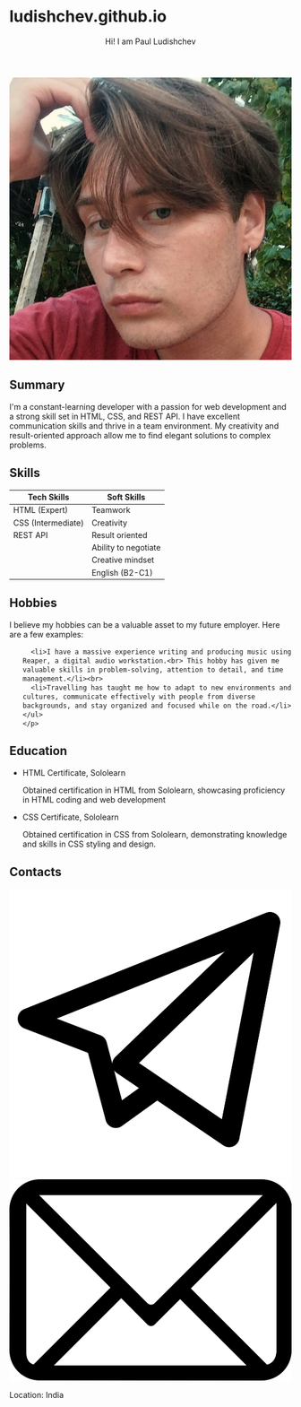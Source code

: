 # ludishchev.github.io
<!DOCTYPE html>
<html lang="en" xmlns="http://www.w3.org/1999/html">
<head>
  <meta charset="UTF-8">
  <link href="style.css" rel="stylesheet">
  <link rel="icon" type="image/png" href="favicon.png" sizes="32x32">
  <title>Paul Ludishchev - CV</title>
</head>
<body>
<header>
  Hi! I am Paul Ludishchev
</header>

<img src="profilepic.jpg" alt="profilepic" class="profile-photo">

<div class="container">
  <section>
    <h2>Summary</h2>
    <p>
      I'm a constant-learning developer with a passion for web development and a strong skill set in HTML, CSS, and REST API. I have excellent communication skills and thrive in a team environment. My creativity and result-oriented approach allow me to find elegant solutions to complex problems.
    </p>
  </section>
  <section>
    <h2>Skills</h2>
    <table>
      <thead>
      <tr>
        <th>Tech Skills</th>
        <th>Soft Skills</th>
      </tr>
      </thead>
      <tbody>
      <tr>
        <td>HTML (Expert)</td>
        <td>Teamwork</td>
      </tr>
      <tr>
        <td>CSS (Intermediate)</td>
        <td>Creativity</td>
      </tr>
      <tr>
        <td>REST API</td>
        <td>Result oriented</td>
      </tr>
      <tr>
        <td></td>
        <td>Ability to negotiate</td>
      </tr>
      <tr>
        <td></td>
        <td>Creative mindset</td>
      </tr>
      <tr>
        <td></td>
        <td>English (B2-C1)</td>
      </tr>
      </tbody>
    </table>
  </section>
  <section>
    <h2>Hobbies</h2>
    <p>
      I believe my hobbies can be a valuable asset to my future employer. Here are a few examples:
    </p>
    <ul>

      <li>I have a massive experience writing and producing music using Reaper, a digital audio workstation.<br> This hobby has given me valuable skills in problem-solving, attention to detail, and time management.</li><br>
      <li>Travelling has taught me how to adapt to new environments and cultures, communicate effectively with people from diverse backgrounds, and stay organized and focused while on the road.</li>
    </ul>
    </p>
  </section>
  <section>
    <h2>Education</h2>
    <ul>
      <li>HTML Certificate, Sololearn</li>
      <p>Obtained certification in HTML from Sololearn, showcasing proficiency in HTML coding and web development</p>
      <li>CSS Certificate, Sololearn</li>
      <p>Obtained certification in CSS from Sololearn, demonstrating knowledge and skills in CSS styling and design.</p>
    </ul>
  </section>
  <section>
    <h2>Contacts</h2>
   <a href="https://t.me/dead_into_box"><img src="favpng_clip-art-telegram.png" alt="tg" class="img-button"></a>
    <a href="mailto:ludishev.p@gmail.com"><img src="favpng_icon-email-clip-art.png" alt="gmail" class="img-button"></a>
    <p>Location: India</p>
  </section>
</div>
</body>
</html>


